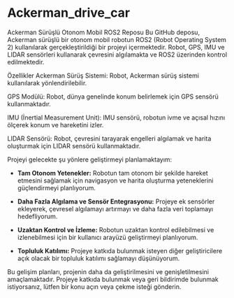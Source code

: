 # Ackerman_drive_car
Ackerman Sürüşlü Otonom Mobil ROS2 Reposu
Bu GitHub deposu, Ackerman sürüşlü bir otonom mobil robotun ROS2 (Robot Operating System 2) kullanılarak gerçekleştirildiği bir projeyi içermektedir. 
Robot, GPS, IMU ve LIDAR sensörleri kullanarak çevresini algılamakta ve ROS2 üzerinden kontrol edilmektedir.

Özellikler
Ackerman Sürüş Sistemi: Robot, Ackerman sürüş sistemi kullanılarak yönlendirilebilir.

GPS Modülü: Robot, dünya genelinde konum belirlemek için GPS sensörü kullanmaktadır.

IMU (İnertial Measurement Unit): IMU sensörü, robotun ivme ve açısal hızını ölçerek konum ve hareketini izler.

LIDAR Sensörü: Robot, çevresini tarayarak engelleri algılamak ve harita oluşturmak için LIDAR sensörü kullanmaktadır.


Projeyi gelecekte şu yönlere geliştirmeyi planlamaktayım:

- **Tam Otonom Yetenekler:** Robotun tam otonom bir şekilde hareket etmesini sağlamak için navigasyon ve harita oluşturma yeteneklerini güçlendirmeyi planlıyorum.

- **Daha Fazla Algılama ve Sensör Entegrasyonu:** Projeye ek sensörler ekleyerek, çevresel algılamayı artırmayı ve daha fazla veri toplamayı hedefliyorum.

- **Uzaktan Kontrol ve İzleme:** Robotun uzaktan kontrol edilebilmesi ve izlenebilmesi için bir kullanıcı arayüzü geliştirmeyi planlıyorum.

- **Topluluk Katılımı:** Projeye katkıda bulunmak isteyen diğer geliştiricilere açık olacak bir topluluk katılımı sağlamayı düşünüyorum.

Bu gelişim planları, projenin daha da geliştirilmesini ve genişletilmesini amaçlamaktadır. Projeye katkıda bulunmak veya geri bildirimde bulunmak istiyorsanız, lütfen bir konu açın veya çekme isteği gönderin.
